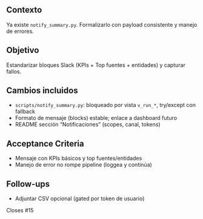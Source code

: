 ## Contexto
Ya existe `notify_summary.py`. Formalizarlo con payload consistente y manejo de errores.

## Objetivo
Estandarizar bloques Slack (KPIs + Top fuentes + entidades) y capturar fallos.

## Cambios incluidos
- `scripts/notify_summary.py`: bloqueado por vista `v_run_*`, try/except con fallback
- Formato de mensaje (blocks) estable; enlace a dashboard futuro
- README sección “Notificaciones” (scopes, canal, tokens)

## Acceptance Criteria
- Mensaje con KPIs básicos y top fuentes/entidades
- Manejo de error no rompe pipeline (loggea y continúa)

## Follow-ups
- Adjuntar CSV opcional (gated por token de usuario)

Closes #15

